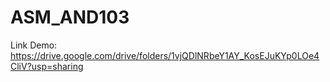 # ASM_AND103
Link Demo: https://drive.google.com/drive/folders/1vjQDlNRbeY1AY_KosEJuKYp0LOe4CliV?usp=sharing
